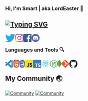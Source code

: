 ### Hi, I'm Smart | aka LordEaster 👋

## [![Typing SVG](https://readme-typing-svg.herokuapp.com?font=&color=%23F798F6&vCenter=true&height=25&lines=Student+📚;Developer;Little+ZooKeeper+🐰;BLINK;UAENA;MIDZY;OTA;MY)](https://git.io/typing-svg)

[<img align="left" alt="SMART-LordEaster | Twitter" height="26px" src="https://raw.githubusercontent.com/LordEaster/ICON-LOGO/bc7716e4325805397b5def7cb9d373b8fb43acd0/Twitter_bird_icon.svg" />][twitter]
[<img align="left" alt="SMART-LordEaster | Instagram" height="26px" src="https://raw.githubusercontent.com/LordEaster/ICON-LOGO/bc7716e4325805397b5def7cb9d373b8fb43acd0/Instagram_icon.svg" />][instagram]
[<img align="left" alt="SMART-LordEaster | Facebook" height="26px" src="https://raw.githubusercontent.com/LordEaster/ICON-LOGO/bc7716e4325805397b5def7cb9d373b8fb43acd0/Facebook_icon.svg" />][Facebook]
[<img align="left" alt="SMART-LordEaster | Discord" height="26px" src="https://raw.githubusercontent.com/LordEaster/ICON-LOGO/bc7716e4325805397b5def7cb9d373b8fb43acd0/Discord_icon.svg" />][Discord]

<br />

### Languages and Tools 🔍

<img align="left" alt="Visual Studio Code" height="26px" src="https://raw.githubusercontent.com/LordEaster/ICON-LOGO/bc7716e4325805397b5def7cb9d373b8fb43acd0/Visual_Studio_Code_icon.svg" />
<img align="left" alt="HTML5" height="26px" src="https://raw.githubusercontent.com/LordEaster/ICON-LOGO/bc7716e4325805397b5def7cb9d373b8fb43acd0/HTML5_icon.svg" />
<img align="left" alt="CSS3" height="26px" src="https://raw.githubusercontent.com/LordEaster/ICON-LOGO/bc7716e4325805397b5def7cb9d373b8fb43acd0/CSS3_icon.svg" />
<img align="left" alt="JavaScript" height="26px" src="https://raw.githubusercontent.com/LordEaster/ICON-LOGO/bc7716e4325805397b5def7cb9d373b8fb43acd0/Javascript_icon.svg" />
<img align="left" alt="TypeScript" height="26px" src="https://raw.githubusercontent.com/LordEaster/ICON-LOGO/bc7716e4325805397b5def7cb9d373b8fb43acd0/Typesript_icon.svg" />
<img align="left" alt="React" height="26px" src="https://raw.githubusercontent.com/LordEaster/ICON-LOGO/bc7716e4325805397b5def7cb9d373b8fb43acd0/react_icon.svg" />
<img align="left" alt="Node.js" height="26px" src="https://raw.githubusercontent.com/LordEaster/ICON-LOGO/bc7716e4325805397b5def7cb9d373b8fb43acd0/nodejs_icon.svg" />
<img align="left" alt="MongoDB" height="26px" src="https://raw.githubusercontent.com/LordEaster/ICON-LOGO/bc7716e4325805397b5def7cb9d373b8fb43acd0/MongoDB_Icon.svg" />
<img align="left" alt="Git" height="26px" src="https://raw.githubusercontent.com/LordEaster/ICON-LOGO/bc7716e4325805397b5def7cb9d373b8fb43acd0/Git_icon.svg" />
<img align="left" alt="GitHub" height="26px" src="https://raw.githubusercontent.com/LordEaster/ICON-LOGO/bc7716e4325805397b5def7cb9d373b8fb43acd0/Github_icon.svg" />

<br />

## My Community 🌏

[![Community](https://discordapp.com/api/guilds/420946078599217153/widget.png?style=banner2)](http://yamroll.cyou/discord) [![Community](https://discordapp.com/api/guilds/850984842895556619/widget.png?style=banner2)](https://discord.io/legendaryofknight)

<br />
<br />

[twitter]: https://twitter.com/Smartnp_
[youtube]: https://www.youtube.com/channel/UCTATMAKrNx_x4pPRFLrg4xg
[Facebook]: https://www.facebook.com/Smart.Natnawat
[instagram]: https://www.instagram.com/smart_np
[Discord]: http://yamroll.cyou/discord
